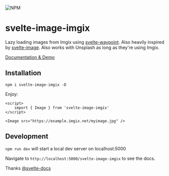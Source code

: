 ![NPM](https://img.shields.io/npm/l/svelte-image-imgix)

# svelte-image-imgix

Lazy loading images from Imgix using [svelte-waypoint](https://github.com/matyunya/svelte-waypoint). Also heavily inspired by [svelte-image](https://github.com/matyunya/svelte-image).
Also works with Unsplash as long as they're using Imgix.

[Documentation & Demo](https://perspective-software.github.io/svelte-image-imgix/)

## Installation

`npm i svelte-image-imgix -D`

Enjoy:

```sveltehtml
<script>
    import { Image } from 'svelte-image-imgix'
</script>

<Image src="https://example.imgix.net/myimage.jpg" />
```

## Development

`npm run dev` will start a local dev server on localhost:5000

Navigate to `http://localhost:5000/svelte-image-imgix` to see the docs.

Thanks [@svelte-docs](https://github.com/AlexxNB/svelte-docs)


